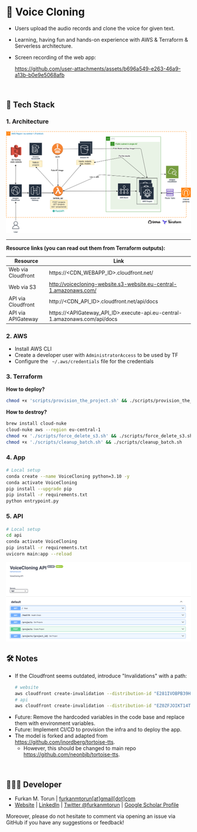 # 🤖 Voice Cloning
- Users upload the audio records and clone the voice for given text.
- Learning, having fun and hands-on experience with AWS & Terraform & Serverless architecture.
- Screen recording of the web app:

  https://github.com/user-attachments/assets/b696a549-e263-46a9-a13b-b0e9e5068afb

<br>

## 🚀 Tech Stack

### 1. Architecture

![Architecture.png](./assets/architecture.png)

---

**Resource links (you can read out them from Terraform outputs):**

| Resource | Link |
|---|---|
| Web via Cloudfront | https://<CDN_WEBAPP_ID>.cloudfront.net/ |
| Web via S3 | http://voicecloning-website.s3-website.eu-central-1.amazonaws.com/ |
| API via Cloudfront | http://<CDN_API_ID>.cloudfront.net/api/docs |
| API via APIGateway | https://<APIGateway_API_ID>.execute-api.eu-central-1.amazonaws.com/api/docs |

### 2. AWS

- Install AWS CLI
- Create a developer user with `AdministratorAccess` to be used by TF
- Configure the ` ~/.aws/credentials` file for the credentials

### 3. Terraform

**How to deploy?**
```bash
chmod +x 'scripts/provision_the_project.sh' && ./scripts/provision_the_project.sh
```

**How to destroy?**
```bash
brew install cloud-nuke
cloud-nuke aws --region eu-central-1
chmod +x './scripts/force_delete_s3.sh' && ./scripts/force_delete_s3.sh
chmod +x './scripts/cleanup_batch.sh' && ./scripts/cleanup_batch.sh
```

### 4. App

```bash
# Local setup
conda create --name VoiceCloning python=3.10 -y
conda activate VoiceCloning
pip install --upgrade pip
pip install -r requirements.txt
python entrypoint.py
```

### 5. API
```bash
# Local setup
cd api
conda activate VoiceCloning
pip install -r requirements.txt
uvicorn main:app --reload
```

![API by FastAPI](./assets/api.png)

## 🛠️ Notes
- If the Cloudfront seems outdated, introduce "Invalidations" with a path:
  ```bash
  # website
  aws cloudfront create-invalidation --distribution-id "E281IVOBPB39H5" --paths "/*"
  # api
  aws cloudfront create-invalidation --distribution-id "EZ0ZFJOIKT14T" --paths "/*"
  ```
- Future: Remove the hardcoded variables in the code base and replace them with environment variables.
- Future: Implement CI/CD to provision the infra and to deploy the app.
- The model is forked and adapted from https://github.com/jnordberg/tortoise-tts.
  * However, this should be changed to main repo https://github.com/neonbjb/tortoise-tts.

<br>

## 👨🏻‍💻 Developer
- Furkan M. Torun | [furkanmtorun[at]gmail[dot]com](mailto:furkanmtorun@gmail.com) 
- [Website](https://furkanmtorun.github.io) | [LinkedIn](https://www.linkedin.com/in/furkanmtorun) | [Twitter @furkanmtorun](https://www.twitter.com/furkanmtorun) | [Google Scholar Profile](https://scholar.google.com/citations?user=d5ZyOZ4AAAAJ) 

Moreover, please do not hesitate to comment via opening an issue via GitHub if you have any suggestions or feedback!
